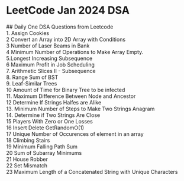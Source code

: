 <h1> LeetCode Jan 2024 DSA </h1>
## Daily One DSA Questions from Leetcode 
<br> 1. Assign Cookies <br> 2 Convert an Array into 2D Array with Conditions <br> 3 Number of Laser Beams in Bank <br> 4  Minimum Number of Operations to Make Array Empty. <br> 5.Longest Increasing Subsequence <br> 6 Maximum Profit in Job Scheduling <br> 7. Arithmetic Slices II - Subsequence <br> 8. Range Sum of BST <br> 9. Leaf-Similar Trees <br> 10 Amount of Time for Binary Tree to be infected <br> 11. Maximum Difference Between Node and Ancestor <br> 12 Determine If Strings Halfes are Alike <br> 13. Minimum Number of Steps to Make Two Strings Anagram <br>14. Determine if Two Strings Are Close <br> 15 Players With Zero or One Losses 
<br> 16 Insert Delete GetRandomO(1) <br> 17 Unique Number of Occurences of element in an array <br> 18 Climbing Stairs <br> 19 Minimum Falling Path Sum <br> 20 Sum of Subarray Minimums <br> 21 House Robber <br> 22 Set Mismatch <br>23 Maximum Length of a Concatenated String with Unique Characters  


